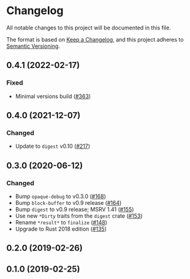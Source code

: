 # Changelog

All notable changes to this project will be documented in this file.

The format is based on [Keep a Changelog](https://keepachangelog.com/en/1.0.0/),
and this project adheres to [Semantic Versioning](https://semver.org/spec/v2.0.0.html).

## 0.4.1 (2022-02-17)
### Fixed
- Minimal versions build ([#363])

[#363]: https://github.com/RustCrypto/hashes/pull/363

## 0.4.0 (2021-12-07)
### Changed
- Update to `digest` v0.10 ([#217])

[#217]: https://github.com/RustCrypto/hashes/pull/217

## 0.3.0 (2020-06-12)
### Changed
- Bump `opaque-debug` to v0.3.0 ([#168])
- Bump `block-buffer` to v0.9 release ([#164])
- Bump `digest` to v0.9 release; MSRV 1.41 ([#155])
- Use new `*Dirty` traits from the `digest` crate ([#153])
- Rename `*result*` to `finalize` ([#148])
- Upgrade to Rust 2018 edition ([#135])

[#168]: https://github.com/RustCrypto/hashes/pull/168
[#164]: https://github.com/RustCrypto/hashes/pull/151
[#155]: https://github.com/RustCrypto/hashes/pull/155
[#153]: https://github.com/RustCrypto/hashes/pull/153
[#148]: https://github.com/RustCrypto/hashes/pull/148
[#135]: https://github.com/RustCrypto/hashes/pull/135

## 0.2.0 (2019-02-26)

## 0.1.0 (2019-02-25)

